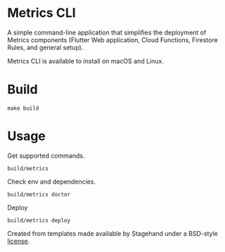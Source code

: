 # Metrics CLI

A simple command-line application that simplifies the deployment of Metrics components (Flutter Web application, Cloud Functions, Firestore Rules, and general setup).

<!-- add image -->

Metrics CLI is available to install on macOS and Linux.

# Build

```
make build
```

# Usage

Get supported commands.

```
build/metrics
```


Check env and dependencies.

```
build/metrics doctor
```

Deploy 

```
build/metrics deploy
```


Created from templates made available by Stagehand under a BSD-style
[license](https://github.com/dart-lang/stagehand/blob/master/LICENSE).
